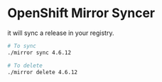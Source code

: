 # OpenShift  Mirror Syncer

it will sync a release in your registry.
```bash
# To sync
./mirror sync 4.6.12

# To delete
./mirror delete 4.6.12
```
